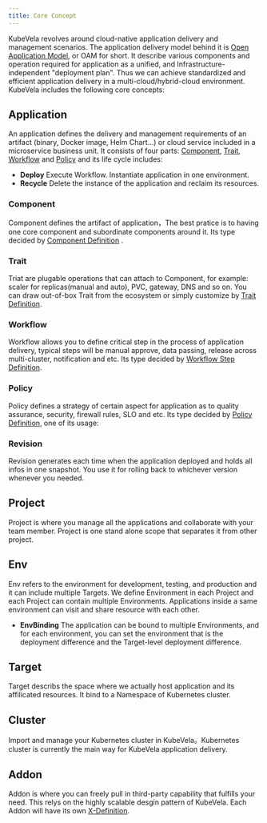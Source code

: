 ```yaml
---
title: Core Concept
---
```


KubeVela revolves around cloud-native application delivery and management scenarios. The application delivery model behind it is [Open Application Model](../platform-engineers/oam/oam-model), or OAM for short. It describe various components and operation required for application as a unified, and Infrastructure-independent "deployment plan". Thus we can achieve standardized and efficient application delivery in a multi-cloud/hybrid-cloud environment. KubeVela includes the following core concepts:

## Application

An application defines the delivery and management requirements of an artifact (binary, Docker image, Helm Chart...) or cloud service included in a microservice business unit. It consists of four parts: [Component](#component), [Trait](#trait), [Workflow](#workflow) and [Policy](#policy) and its life cycle includes:

- <b>Deploy</b> Execute Workflow. Instantiate application in one environment.
- <b>Recycle</b> Delete the instance of the application and reclaim its resources.

### Component

Component defines the artifact of application，The best pratice is to having one core component and subordinate components around it. Its type decided by [Component Definition](../platform-engineers/oam/x-definition#componentdefinition) .

### Trait

Triat are plugable operations that can attach to Component, for example: scaler for replicas(manual and auto), PVC, gateway, DNS and so on. You can draw out-of-box Trait from the ecosystem or simply customize by [Trait Definition](../platform-engineers/oam/x-definition#traitdefinition).

### Workflow

Workflow allows you to define critical step in the process of application delivery, typical steps will be manual approve, data passing, release across multi-cluster, notification and etc. Its type decided by [Workflow Step Definition](../platform-engineers/oam/x-definition#workflowstepdefinition).

### Policy

Policy defines a strategy of certain aspect for application as to quality assurance, security, firewall rules, SLO and etc. Its type decided by [Policy Definition](../platform-engineers/oam/x-definition#policydefinition), one of its usage:

### Revision

Revision generates each time when the application deployed and holds all infos in one snapshot. You use it for rolling back to whichever version whenever you needed.

## Project

Project is where you manage all the applications and collaborate with your team member. Project is one stand alone scope that separates it from other project.

## Env

Env refers to the environment for development, testing, and production and it can include multiple Targets. We define Environment in each Project and each Project can contain multiple Environments. Applications inside a same environment can visit and share resource with each other.

- <b>EnvBinding</b> The application can be bound to multiple Environments, and for each environment, you can set the environment that is the deployment difference and the Target-level deployment difference.

## Target

Target describs the space where we actually host application and its affilicated resources. It bind to a Namespace of Kubernetes cluster.

## Cluster

Import and manage your Kubernetes cluster in KubeVela。Kubernetes cluster is currently the main way for KubeVela application delivery.

## Addon

Addon is where you can freely pull in third-party capability that fulfills your need. This relys on the highly scalable desgin pattern of KubeVela. Each Addon will have its own [X-Definition](../platform-engineers/oam/x-definition).
